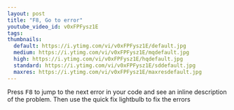 ```yaml
---
layout: post
title: "F8, Go to error"
youtube_video_id: v0xFPFysz1E
tags:
thumbnails:
  default: https://i.ytimg.com/vi/v0xFPFysz1E/default.jpg
  medium: https://i.ytimg.com/vi/v0xFPFysz1E/mqdefault.jpg
  high: https://i.ytimg.com/vi/v0xFPFysz1E/hqdefault.jpg
  standard: https://i.ytimg.com/vi/v0xFPFysz1E/sddefault.jpg
  maxres: https://i.ytimg.com/vi/v0xFPFysz1E/maxresdefault.jpg
---
```


Press <kbd>F8</kbd> to jump to the next error in your code and see an inline description of the problem. Then use the quick fix lightbulb to fix the errors
